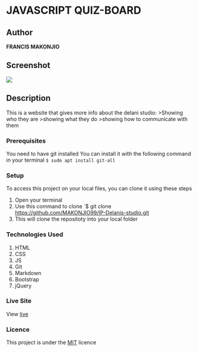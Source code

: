 # JAVASCRIPT QUIZ-BOARD
## Author
  **FRANCIS MAKONJIO**
## Screenshot
 ![](images/delanihome.png)
## Description
This is a website that gives more info about the delani studio:
          >Showing who they are
          >showing what they do
          >showing how to communicate with them

### Prerequisites
You need to have git installed
You can install it with the following command in your terminal
`$ sudo apt install git-all`
### Setup
To access this project on your local files, you can clone it using these steps
1. Open your terminal
2. Use this command to clone `$ git clone https://github.com/MAKONJIO99/IP-Delanis-studio.git
3. This will clone the repositoty into your local folder

### Technologies Used
1. HTML
2. CSS
3. JS
4. Git
5. Markdown
6. Bootstrap
7. jQuery

### Live Site
View [live](https://makonjio99.github.io/IP-Delanis-studio/)
### Licence
This project is under the  [MIT](LICENSE) licence